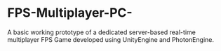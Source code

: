 # FPS-Multiplayer-PC-
A basic working prototype of a dedicated server-based real-time multiplayer FPS Game developed using UnityEngine and PhotonEngine.

